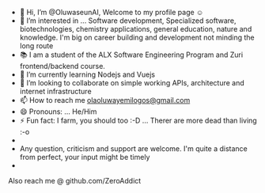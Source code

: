 - 👋 Hi, I’m @OluwaseunAI, Welcome to my profile page ☺️ 
- 👀 I’m interested in ...  Software development, Specialized software, biotechnologies, chemistry applications, general education, nature and knowledge. I'm big on career building and development not minding the long route
- 📚 I am a student of the ALX Software Engineering Program and Zuri frontend/backend course.
- 🌱 I’m currently learning Nodejs and Vuejs
- 💞️ I’m looking to collaborate on simple working APIs, architecture and internet infrastructure
- 📫 How to reach me olaoluwayemilogos@gmail.com
- 😄 Pronouns: ... He/Him
- ⚡ Fun fact: I farm, you should too :-D ... Therer are more dead than living :-o
- 
- Any question, criticism and support are welcome. I'm quite a distance from perfect, your input might be timely
- 

<!---
OluwaseunAI/OluwaseunAI is a ✨ special ✨ repository because its `README.md` (this file) appears on your GitHub profile.
You can click the Preview link to take a look at your changes.
--->

<!---My Personal Profile Page--->
Also reach me @ github.com/ZeroAddict
